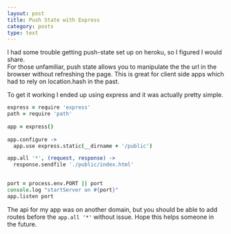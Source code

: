 ```yaml
---
layout: post
title: Push State with Express
category: posts
type: text
---
```


I had some trouble getting push-state set up on heroku, so I figured I would share.  
For those unfamiliar, push state allows you to manipulate the the url in the browser without refreshing the page. 
This is great for client side apps which had to rely on location.hash in the past.

To get it working I ended up using express and it was actually pretty simple.

```coffeescript
express = require 'express'
path = require 'path'
 
app = express()
 
app.configure ->
  app.use express.static(__dirname + '/public')

app.all '*', (request, response) ->
  response.sendfile './public/index.html'

 
port = process.env.PORT || port
console.log "startServer on #{port}"
app.listen port

```

The api for my app was on another domain, but you should be able to add routes before the 
`app.all '*'` without issue.  Hope this helps someone in the future.